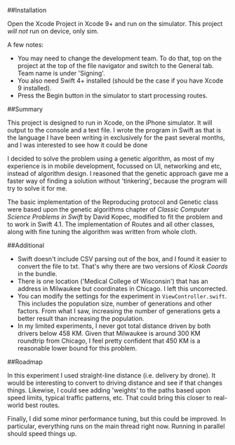 ##Installation

Open the Xcode Project in Xcode 9+ and run on the simulator. This project _will not_
run on device, only sim.

A few notes:

- You may need to change the development team. To do that, top on the project at the
top of the file navigator and switch to the General tab. Team name is under 'Signing'.
- You also need Swift 4+ installed (should be the case if you have Xcode 9 installed).
- Press the Begin button in the simulator to start processing routes.

##Summary

This project is designed to run in Xcode, on the iPhone simulator. It will output to
the console and a text file. I wrote the program in Swift as that is the language I
have been writing in exclusively for the past several months, and I was interested
to see how it could be done

I decided to solve the problem using a genetic algorithm, as most of my experience is
in mobile development, focussed on UI, networking and etc, instead of algorithm design.
I reasoned that the genetic approach gave me a faster way of finding a solution without
'tinkering', because the program will try to solve it for me.

The basic implementation of the Reproducing protocol and Genetic class were based upon
the genetic algorithms chapter of _Classic Computer Science Problems in Swift_ by David
Kopec, modified to fit the problem and to work in Swift 4.1. The implementation of Routes
and all other classes, along with fine tuning the algorithm was written from whole cloth.

##Additional

- Swift doesn't include CSV parsing out of the box, and I found it easier to convert the
file to txt. That's why there are two versions of _Kiosk Coords_ in the bundle.
- There is one location ('Medical College of Wisconsin') that has an address in Milwaukee
but coordinates in Chicago. I left this uncorrected.
- You can modify the settings for the experiment in `ViewController.swift`. This includes
the population size, number of generations and other factors. From what I saw, increasing
the number of generations gets a better result than increasing the population.
- In my limited experiments, I never got total distance driven by both drivers below
458 KM. Given that Milwaukee is around 300 KM roundtrip from Chicago, I feel pretty
confident that 450 KM is a reasonable lower bound for this problem.

##Roadmap

In this experiment I used straight-line distance (i.e. delivery by drone). It would be
interesting to convert to driving distance and see if that changes things. Likewise, I
could see adding 'weights' to the paths based upon speed limits, typical traffic patterns,
etc. That could bring this closer to real-world best routes.

Finally, I did some minor performance tuning, but this could be improved. In particular,
everything runs on the main thread right now. Running in parallel should speed things up.
